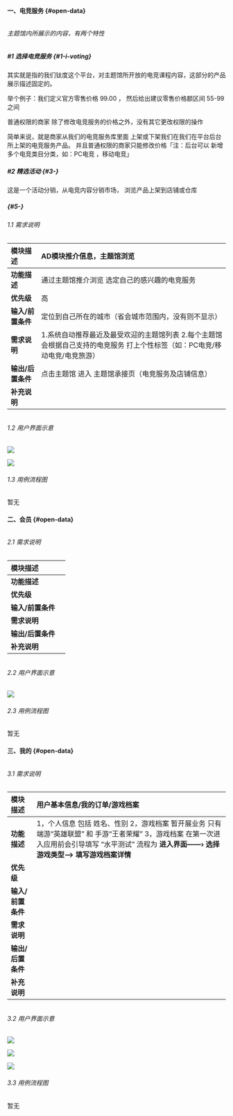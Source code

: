 #### 一、电竞服务 {#open-data}

###### 

###### 主题馆内所展示的内容，有两个特性

##### \#1 选择电竞服务 {#1-i-voting}

其实就是指的我们钛度这个平台，对主题馆所开放的电竞课程内容，这部分的产品展示描述固定的。

举个例子：我们定义官方零售价格  99.00 ， 然后给出建议零售价格额区间 55-99之间

普通权限的商家  除了修改电竞服务的价格之外，没有其它更改权限的操作

简单来说，就是商家从我们的电竞服务库里面 上架或下架我们在我们在平台后台所上架的电竞服务产品。 并且普通权限的商家只能修改价格「注：后台可以 新增多个电竞类目分类，如：PC电竞 ，移动电竞」

##### \#2 精选活动 {#3-}

这是一个活动分销，从电竞内容分销市场， 浏览产品上架到店铺或仓库

#####  {#5-}

###### 1.1 需求说明

| **模块描述** | AD模块推介信息，主题馆浏览 |
| :--- | :--- |
| **功能描述** | 通过主题馆推介浏览 选定自己的感兴趣的电竞服务 |
| **优先级** | 高 |
| **输入/前置条件** | 定位到自己所在的城市（省会城市范围内，没有则不显示） |
| **需求说明** | 1.系统自动推荐最近及最受欢迎的主题馆列表                             2.每个主题馆会根据自己支持的电竞服务 打上个性标签（如：PC电竞/移动电竞/电竞旅游） |
| **输出/后置条件** | 点击主题馆 进入 主题馆承接页（电竞服务及店铺信息） |
| **补充说明** |  |

###### 

###### 1.2 用户界面示意

![](/assets/电竞服务首页商家列表.png)



![](/assets/2017-08-14_215910.jpg)

###### 1.3 用例流程图

暂无

#### 二、会员 {#open-data}

###### 

###### 2.1 需求说明

| **模块描述** |  |
| :--- | :--- |
| **功能描述** |  |
| **优先级** |  |
| **输入/前置条件** |  |
| **需求说明** |  |
| **输出/后置条件** |  |
| **补充说明** |  |

###### 

###### 2.2 用户界面示意

![](/assets/20170814220304.jpg)

###### 2.3 用例流程图

暂无

#### 三、我的 {#open-data}

###### 

###### 3.1 需求说明

| **模块描述** | 用户基本信息/我的订单/游戏档案 |
| :--- | :--- |
| **功能描述** | 1，个人信息  包括 姓名、性别                                                     2，游戏档案 暂开展业务 只有端游“英雄联盟” 和 手游“王者荣耀”                                                                                                   3，游戏档案 在第一次进入应用前会引导填写 “水平测试” 流程为  **进入界面——› 选择游戏类型——&gt; 填写游戏档案详情** |
| **优先级** |  |
| **输入/前置条件** |  |
| **需求说明** |  |
| **输出/后置条件** |  |
| **补充说明** |  |

###### 

###### 3.2 用户界面示意

![](/assets/20170815101857.jpg)

![](/assets/20170815101941.jpg)

![](/assets/20170815101956.jpg)

###### 3.3 用例流程图

暂无

